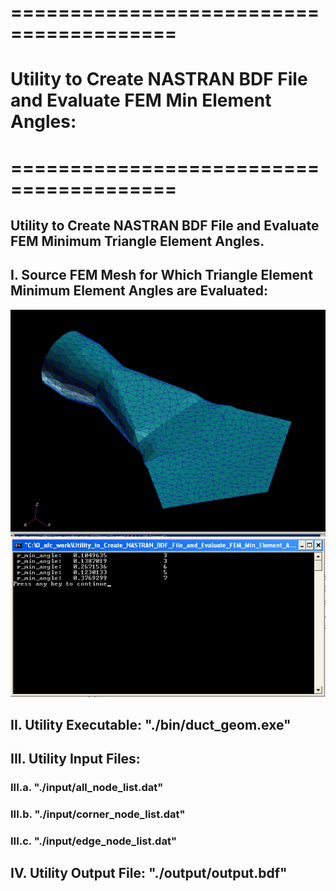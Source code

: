 # ========================================
# Utility to Create NASTRAN BDF File and Evaluate FEM Min Element Angles:
# ========================================

## Utility to Create NASTRAN BDF File and Evaluate FEM Minimum Triangle Element Angles.

##
## I. Source FEM Mesh for Which Triangle Element Minimum Element Angles are Evaluated:
![](./images/image_01.jpg)
![](./images/image_02.png)

##
## II. Utility Executable: "./bin/duct_geom.exe"



##
## III. Utility Input Files:
### III.a. "./input/all_node_list.dat"
### III.b. "./input/corner_node_list.dat"
### III.c. "./input/edge_node_list.dat"

##
## IV. Utility Output File: "./output/output.bdf"

